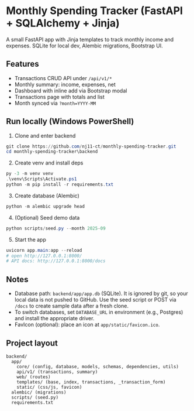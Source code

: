# Monthly Spending Tracker (FastAPI + SQLAlchemy + Jinja)

A small FastAPI app with Jinja templates to track monthly income and expenses. SQLite for local dev, Alembic migrations, Bootstrap UI.

## Features
- Transactions CRUD API under `/api/v1/*`
- Monthly summary: income, expenses, net
- Dashboard with inline add via Bootstrap modal
- Transactions page with totals and list
- Month synced via `?month=YYYY-MM`

## Run locally (Windows PowerShell)

1) Clone and enter backend
```powershell
git clone https://github.com/nj11-ct/monthly-spending-tracker.git
cd monthly-spending-tracker\backend
```

2) Create venv and install deps
```powershell
py -3 -m venv venv
.\venv\Scripts\Activate.ps1
python -m pip install -r requirements.txt
```

3) Create database (Alembic)
```powershell
python -m alembic upgrade head
```

4) (Optional) Seed demo data
```powershell
python scripts/seed.py --month 2025-09
```

5) Start the app
```powershell
uvicorn app.main:app --reload
# open http://127.0.0.1:8000/
# API docs: http://127.0.0.1:8000/docs
```

## Notes
- Database path: `backend/app/app.db` (SQLite). It is ignored by git, so your local data is not pushed to GitHub. Use the seed script or POST via `/docs` to create sample data after a fresh clone.
- To switch databases, set `DATABASE_URL` in environment (e.g., Postgres) and install the appropriate driver.
- FavIcon (optional): place an icon at `app/static/favicon.ico`.

## Project layout
```
backend/
  app/
    core/ (config, database, models, schemas, dependencies, utils)
    api/v1/ (transactions, summary)
    web/ (routes)
    templates/ (base, index, transactions, _transaction_form)
    static/ (css/js, favicon)
  alembic/ (migrations)
  scripts/ (seed.py)
  requirements.txt
```
